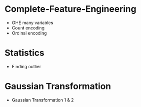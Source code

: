 # Complete-Feature-Engineering
 - OHE many variables
 - Count encoding
 - Ordinal encoding
# Statistics
 - Finding outlier
# Gaussian Transformation
 - Gaussian Transformation 1 & 2
